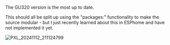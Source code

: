 The GU320 version is the most up to date.

This should all be split up using the "packages:" functionality to make the source modular - but I just recently learned about this in ESPhome and have not implemented it yet. 

![PXL_20241112_211124799](https://github.com/user-attachments/assets/a587b189-f5c2-4d44-8d0b-2dd8b156bf05)
